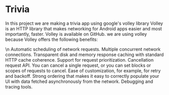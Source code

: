 # Trivia
In this project we are making a trivia app using google's volley library 
Volley is an HTTP library that makes networking for Android apps easier and most importantly, faster. Volley is available on GitHub.
we are using volley because 
Volley offers the following benefits:

\n Automatic scheduling of network requests.
Multiple concurrent network connections.
Transparent disk and memory response caching with standard HTTP cache coherence.
Support for request prioritization.
Cancellation request API. You can cancel a single request, or you can set blocks or scopes of requests to cancel.
Ease of customization, for example, for retry and backoff.
Strong ordering that makes it easy to correctly populate your UI with data fetched asynchronously from the network.
Debugging and tracing tools.
